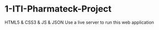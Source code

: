# 1-ITI-Pharmateck-Project
HTML5 & CSS3 & JS & JSON
Use a live server  to run this web application

